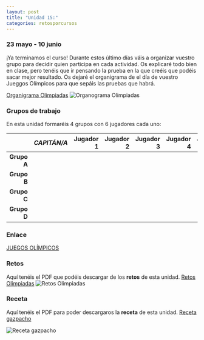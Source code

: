 ```yaml
---
layout: post
title: "Unidad 15:"
categories: retosporcursos
---
```


### **23 mayo - 10 junio** 

¡Ya terminamos el curso! Durante estos último días váis a organizar vuestro grupo para decidir quien participa en cada actividad. Os explicaré todo bien en clase, pero tenéis que ir pensando la prueba en la que creéis que podéis sacar mejor resultado. Os dejaré el organigrama de el día de vuestro Jueggos Olímpicos para que sepáis las pruebas que habrá.

[Organigrama Olimpiadas](https://danieledufis.github.io/pdfs/ORGANIGRAMA%20Y%20PUNTUACI%C3%93N.pdf)
![Organograma Olimpiadas](https://danieledufis.github.io/images_text/ORGANIGRAMA%20Y%20PUNTUACI%C3%93N_page-0001.jpg)

### **Grupos de trabajo**

En esta unidad formaréis 4 grupos con 6 jugadores cada uno:

|      |*CAPITÁN/A*|Jugador 1|Jugador 2|Jugador 3|Jugador 4|Jugador 5|
|-----:|-----:|-----:|-----:|-----:|----:|----:|
|**Grupo A**|      |      |      |      |     |
|**Grupo B**|      |      |      |      |     |
|**Grupo C**|      |      |      |      |     |
|**Grupo D**|      |      |      |      |     |

### **Enlace**

[JUEGOS OLÍMPICOS](https://danieledufis.github.io/juegosolimpicos/juegosolimpicos)

### **Retos**

Aquí tenéis el PDF que podéis descargar de los **retos** de esta unidad.
[Retos Olimpiadas](https://danieledufis.github.io/pdfs/Olimpiadas-retos-4.pdf)
![Retos Olimpiadas](https://danieledufis.github.io/images_text/Olimpiadas-retos-4_page-0001.jpg)

### **Receta**

Aquí tenéis el PDF para poder descargaros la **receta** de esta unidad.
[Receta gazpacho](https://danieledufis.github.io/pdfs/Receta-Gazpacho.pdf)

![Receta gazpacho](https://danieledufis.github.io/images_text/Receta-Gazpacho_page-0001.jpg)

[Organigrama Olimpiadas]:../../pdfs/ORGANIGRAMA%20Y%20PUNTUACI%C3%93N.pdf
[Olimpiadas]:../../pdfs/Olimpiadas-retos-4.pdf
[Gazpacho]:../../pdfs/Receta-Gazpacho.pdf

